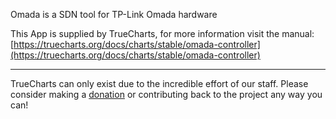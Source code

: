 Omada is a SDN tool for TP-Link Omada hardware

This App is supplied by TrueCharts, for more information visit the manual: [https://truecharts.org/docs/charts/stable/omada-controller](https://truecharts.org/docs/charts/stable/omada-controller)

---

TrueCharts can only exist due to the incredible effort of our staff.
Please consider making a [donation](https://truecharts.org/docs/about/sponsor) or contributing back to the project any way you can!
